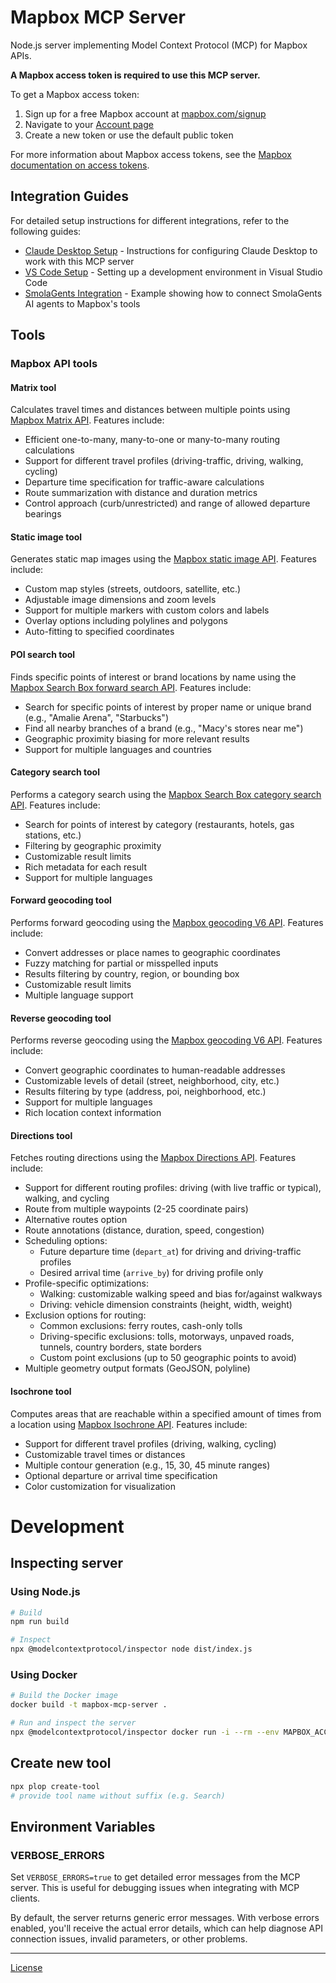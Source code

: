 # Mapbox MCP Server

Node.js server implementing Model Context Protocol (MCP) for Mapbox APIs.

**A Mapbox access token is required to use this MCP server.**

To get a Mapbox access token:

1. Sign up for a free Mapbox account at [mapbox.com/signup](https://www.mapbox.com/signup/)
2. Navigate to your [Account page](https://account.mapbox.com/)
3. Create a new token or use the default public token

For more information about Mapbox access tokens, see the [Mapbox documentation on access tokens](https://docs.mapbox.com/help/dive-deeper/access-tokens/).

## Integration Guides

For detailed setup instructions for different integrations, refer to the following guides:

- [Claude Desktop Setup](./docs/claude-desktop-setup.md) - Instructions for configuring Claude Desktop to work with this MCP server
- [VS Code Setup](./docs/vscode-setup.md) - Setting up a development environment in Visual Studio Code
- [SmolaGents Integration](./docs/using-mcp-with-smolagents/README.md) - Example showing how to connect SmolaGents AI agents to Mapbox's tools

## Tools

### Mapbox API tools

#### Matrix tool

Calculates travel times and distances between multiple points using [Mapbox Matrix API](https://www.mapbox.com/matrix-api). Features include:

- Efficient one-to-many, many-to-one or many-to-many routing calculations
- Support for different travel profiles (driving-traffic, driving, walking, cycling)
- Departure time specification for traffic-aware calculations
- Route summarization with distance and duration metrics
- Control approach (curb/unrestricted) and range of allowed departure bearings

#### Static image tool

Generates static map images using the [Mapbox static image API](https://docs.mapbox.com/api/maps/static-images/). Features include:

- Custom map styles (streets, outdoors, satellite, etc.)
- Adjustable image dimensions and zoom levels
- Support for multiple markers with custom colors and labels
- Overlay options including polylines and polygons
- Auto-fitting to specified coordinates

#### POI search tool

Finds specific points of interest or brand locations by name using the [Mapbox Search Box forward search API](https://docs.mapbox.com/api/search/search-box/#search-request). Features include:

- Search for specific points of interest by proper name or unique brand (e.g., "Amalie Arena", "Starbucks")
- Find all nearby branches of a brand (e.g., "Macy's stores near me")
- Geographic proximity biasing for more relevant results
- Support for multiple languages and countries

#### Category search tool

Performs a category search using the [Mapbox Search Box category search API](https://docs.mapbox.com/api/search/search-box/#category-search). Features include:

- Search for points of interest by category (restaurants, hotels, gas stations, etc.)
- Filtering by geographic proximity
- Customizable result limits
- Rich metadata for each result
- Support for multiple languages

#### Forward geocoding tool

Performs forward geocoding using the [Mapbox geocoding V6 API](https://docs.mapbox.com/api/search/geocoding/#forward-geocoding-with-search-text-input). Features include:

- Convert addresses or place names to geographic coordinates
- Fuzzy matching for partial or misspelled inputs
- Results filtering by country, region, or bounding box
- Customizable result limits
- Multiple language support

#### Reverse geocoding tool

Performs reverse geocoding using the [Mapbox geocoding V6 API](https://docs.mapbox.com/api/search/geocoding/#reverse-geocoding). Features include:

- Convert geographic coordinates to human-readable addresses
- Customizable levels of detail (street, neighborhood, city, etc.)
- Results filtering by type (address, poi, neighborhood, etc.)
- Support for multiple languages
- Rich location context information

#### Directions tool

Fetches routing directions using the [Mapbox Directions API](https://docs.mapbox.com/api/navigation/directions/). Features include:

- Support for different routing profiles: driving (with live traffic or typical), walking, and cycling
- Route from multiple waypoints (2-25 coordinate pairs)
- Alternative routes option
- Route annotations (distance, duration, speed, congestion)
- Scheduling options:
  - Future departure time (`depart_at`) for driving and driving-traffic profiles
  - Desired arrival time (`arrive_by`) for driving profile only
- Profile-specific optimizations:
  - Walking: customizable walking speed and bias for/against walkways
  - Driving: vehicle dimension constraints (height, width, weight)
- Exclusion options for routing:
  - Common exclusions: ferry routes, cash-only tolls
  - Driving-specific exclusions: tolls, motorways, unpaved roads, tunnels, country borders, state borders
  - Custom point exclusions (up to 50 geographic points to avoid)
- Multiple geometry output formats (GeoJSON, polyline)

#### Isochrone tool

Computes areas that are reachable within a specified amount of times from a location using [Mapbox Isochrone API](https://docs.mapbox.com/api/navigation/isochrone/). Features include:

- Support for different travel profiles (driving, walking, cycling)
- Customizable travel times or distances
- Multiple contour generation (e.g., 15, 30, 45 minute ranges)
- Optional departure or arrival time specification
- Color customization for visualization

# Development

## Inspecting server

### Using Node.js

```sh
# Build
npm run build

# Inspect
npx @modelcontextprotocol/inspector node dist/index.js
```

### Using Docker

```sh
# Build the Docker image
docker build -t mapbox-mcp-server .

# Run and inspect the server
npx @modelcontextprotocol/inspector docker run -i --rm --env MAPBOX_ACCESS_TOKEN="YOUR_TOKEN" mapbox-mcp-server
```

## Create new tool

```sh
npx plop create-tool
# provide tool name without suffix (e.g. Search)
```

## Environment Variables

### VERBOSE_ERRORS

Set `VERBOSE_ERRORS=true` to get detailed error messages from the MCP server. This is useful for debugging issues when integrating with MCP clients.

By default, the server returns generic error messages. With verbose errors enabled, you'll receive the actual error details, which can help diagnose API connection issues, invalid parameters, or other problems.

---

[License](LICENSE.md)
